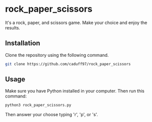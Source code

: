 # rock_paper_scissors

It's a rock, paper, and scissors game. Make your choice and enjoy the results.

## Installation

Clone the repository using the following command.

```bash
git clone https://github.com/caduff97/rock_paper_scissors
```

## Usage

Make sure you have Python installed in your computer. Then run this command:

```bash
python3 rock_paper_scissors.py
```

Then answer your choose typing 'r', 'p', or 's'.
